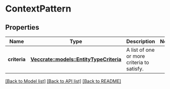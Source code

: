 # ContextPattern

## Properties

Name | Type | Description | Notes
------------ | ------------- | ------------- | -------------
**criteria** | [**Vec<crate::models::EntityTypeCriteria>**](EntityTypeCriteria.md) | A list of one or more criteria to satisfy. | 

[[Back to Model list]](../README.md#documentation-for-models) [[Back to API list]](../README.md#documentation-for-api-endpoints) [[Back to README]](../README.md)



